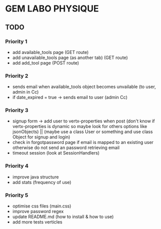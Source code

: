 # GEM LABO PHYSIQUE

## TODO
### Priority 1
- add available_tools page (GET route)
- add unavailable_tools page (as another tab) (GET route)
- add add_tool page (POST route)

### Priority 2
- sends email when available_tools object becomes unvailable (to user, admin in Cc)
- if date_expired = true -> sends email to user (admin Cc)

### Priority 3
- signup form -> add user to vertx-properties when post (don't know if vertx-properties is dynamic so maybe look for others options like jsonObjects) || (maybe use a class User or something and use class Object for signup and login)
- check in forgotpassword page if email is mapped to an existing user otherwise do not send an password retrieving email
- timeout session (look at SessionHandlers)

### Priority 4
- improve java structure
- add stats (frequency of use)

### Priority 5
- optimise css files (main.css)
- improve password regex
- update README.md (how to install & how to use)
- add more tests verticles
